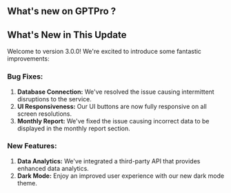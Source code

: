 ## What's new on GPTPro ?
 
## What's New in This Update

Welcome to version 3.0.0! We're excited to introduce some fantastic improvements:

### Bug Fixes:
1. **Database Connection:** We've resolved the issue causing intermittent disruptions to the service.
2. **UI Responsiveness:** Our UI buttons are now fully responsive on all screen resolutions.
3. **Monthly Report:** We've fixed the issue causing incorrect data to be displayed in the monthly report section.

### New Features:
1. **Data Analytics:** We've integrated a third-party API that provides enhanced data analytics.
2. **Dark Mode:** Enjoy an improved user experience with our new dark mode theme. 
